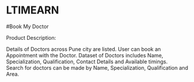 # LTIMEARN

#Book My Doctor

Product Description:

Details of Doctors across Pune city are listed.
User can book an Appointment with the Doctor.
Dataset of Doctors includes Name, Specialization, Qualification, Contact Details and Available timings.  
Search for doctors can be made by Name, Specialization, Qualification and Area.
